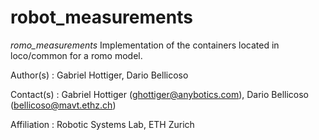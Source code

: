 # robot_measurements

*romo_measurements*
Implementation of the containers located in loco/common for a romo model.

Author(s) : Gabriel Hottiger, Dario Bellicoso

Contact(s) : Gabriel Hottiger (ghottiger@anybotics.com), Dario Bellicoso (bellicoso@mavt.ethz.ch)

Affiliation : Robotic Systems Lab, ETH Zurich

